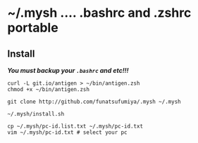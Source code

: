 # ~/.mysh .... .bashrc and .zshrc portable

## Install

***You must backup your `.bashrc` and etc!!!***

```
curl -L git.io/antigen > ~/bin/antigen.zsh
chmod +x ~/bin/antigen.zsh

git clone http://github.com/funatsufumiya/.mysh ~/.mysh

~/.mysh/install.sh

cp ~/.mysh/pc-id.list.txt ~/.mysh/pc-id.txt
vim ~/.mysh/pc-id.txt # select your pc
```
